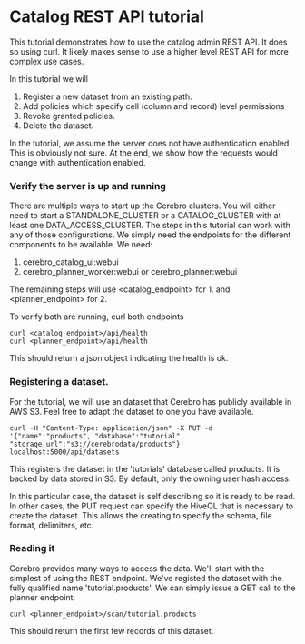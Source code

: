 # Catalog REST API tutorial
This tutorial demonstrates how to use the catalog admin REST API. It does
so using curl. It likely makes sense to use a higher level REST API for
more complex use cases.

In this tutorial we will
 1. Register a new dataset from an existing path.
 2. Add policies which specify cell (column and record) level permissions
 3. Revoke granted policies.
 4. Delete the dataset.

In the tutorial, we assume the server does not have authentication enabled.
This is obviously not sure. At the end, we show how the requests would change
with authentication enabled.

### Verify the server is up and running
There are multiple ways to start up the Cerebro clusters. You will either need
to start a STANDALONE_CLUSTER or a CATALOG_CLUSTER with at least one DATA_ACCESS_CLUSTER.
The steps in this tutorial can work with any of those configurations. We simply need 
the endpoints for the different components to be available. We need:
  1. cerebro_catalog_ui:webui
  2. cerebro_planner_worker:webui or cerebro_planner:webui

The remaining steps will use <catalog_endpoint> for 1. and <planner_endpoint> for 2.

To verify both are running, curl both endpoints
```
curl <catalog_endpoint>/api/health
curl <planner_endpoint>/api/health
```
This should return a json object indicating the health is ok.

### Registering a dataset. 
For the tutorial, we will use an dataset that Cerebro has publicly available 
in AWS S3. Feel free to adapt the dataset to one you have available.
```
curl -H "Content-Type: application/json" -X PUT -d 
'{"name":"products", "database":"tutorial", "storage_url":"s3://cerebrodata/products"}' localhost:5000/api/datasets
```
This registers the dataset in the 'tutorials' database called products. It is
backed by data stored in S3. By default, only the owning user hash access.

In this particular case, the dataset is self describing so it is ready to be
read. In other cases, the PUT request can specify the HiveQL that is necessary
to create the dataset. This allows the creating to specify the schema, file
format, delimiters, etc.

### Reading it
Cerebro provides many ways to access the data. We'll start with the simplest
of using the REST endpoint. We've registed the dataset with the fully qualified
name 'tutorial.products'. We can simply issue a GET call to the planner endpoint.

```
curl <planner_endpoint>/scan/tutorial.products
```
This should return the first few records of this dataset.
